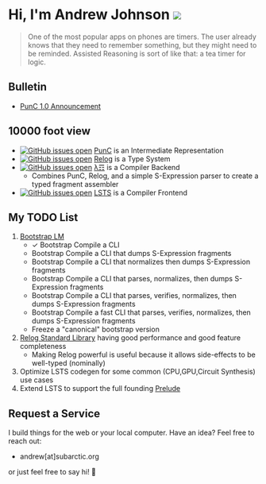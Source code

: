 # Hi, I'm Andrew Johnson ![](https://komarev.com/ghpvc/?username=andrew-johnson-4)

> One of the most popular apps on phones are timers. The user already knows that they need to remember something, but they might need to be reminded. Assisted Reasoning is sort of like that: a tea timer for logic.

## Bulletin

* [PunC 1.0 Announcement](https://medium.com/@andrew_johnson_4/project-milestone-punc-1-0-and-lm-specifications-61602ca551fb)

## 10000 foot view

* [![GitHub issues open](https://img.shields.io/github/issues/andrew-johnson-4/PunCalculus.svg)](https://github.com/andrew-johnson-4/PunCalculus/issues) [PunC](https://github.com/andrew-johnson-4/PunCalculus) is an Intermediate Representation 
* [![GitHub issues open](https://img.shields.io/github/issues/andrew-johnson-4/InPlace.svg)](https://github.com/andrew-johnson-4/InPlace/issues) [Relog](https://github.com/andrew-johnson-4/InPlace) is a Type System
* [![GitHub issues open](https://img.shields.io/github/issues/andrew-johnson-4/-.svg)](https://github.com/andrew-johnson-4/-/issues) [λ☶](https://github.com/andrew-johnson-4/-) is a Compiler Backend
  * Combines PunC, Relog, and a simple S-Expression parser to create a typed fragment assembler
* [![GitHub issues open](https://img.shields.io/github/issues/andrew-johnson-4/LSTS.svg)](https://github.com/andrew-johnson-4/LSTS/issues) [LSTS](https://github.com/andrew-johnson-4/LSTS) is a Compiler Frontend

## My TODO List

1. [Bootstrap LM](https://github.com/andrew-johnson-4/-/issues/14)
   * ✓ Bootstrap Compile a CLI
   * Bootstrap Compile a CLI that dumps S-Expression fragments
   * Bootstrap Compile a CLI that normalizes then dumps S-Expression fragments
   * Bootstrap Compile a CLI that parses, normalizes, then dumps S-Expression fragments
   * Bootstrap Compile a CLI that parses, verifies, normalizes, then dumps S-Expression fragments
   * Bootstrap Compile a fast CLI that parses, verifies, normalizes, then dumps S-Expression fragments
   * Freeze a "canonical" bootstrap version
3. [Relog Standard Library](https://github.com/andrew-johnson-4/InPlace/issues/7) having good performance and good feature completeness
   * Making Relog powerful is useful because it allows side-effects to be well-typed (nominally)
4. Optimize LSTS codegen for some common (CPU,GPU,Circuit Synthesis) use cases
5. Extend LSTS to support the full founding [Prelude](https://github.com/andrew-johnson-4/perplexity/blob/main/categorical_prelude.md)

## Request a Service

I build things for the web or your local computer. Have an idea? Feel free to reach out:
* andrew[at]subarctic.org

or just feel free to say hi! 👋
